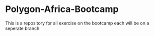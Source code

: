 # Polygon-Africa-Bootcamp
This is a repository for all exercise on the bootcamp each will be on a seperate branch
